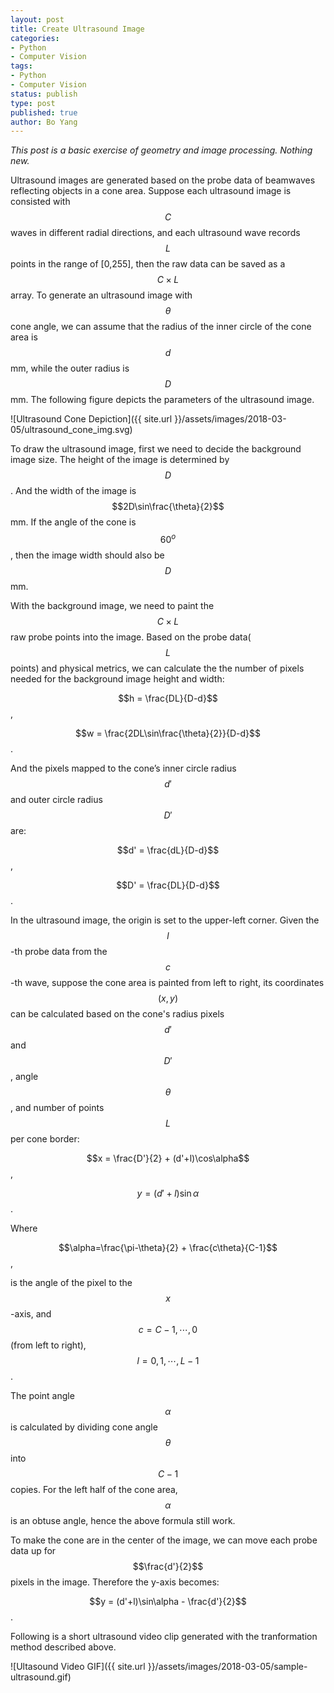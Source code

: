 ```yaml
---
layout: post
title: Create Ultrasound Image
categories:
- Python
- Computer Vision
tags:
- Python
- Computer Vision
status: publish
type: post
published: true
author: Bo Yang
---
```


_This post is a basic exercise of geometry and image processing. Nothing new._

Ultrasound images are generated based on the probe data of beamwaves reflecting objects in a cone area. Suppose each ultrasound image is consisted with $$C$$ waves in different radial directions, and each ultrasound wave records $$L$$ points in the range of [0,255], then the raw data can be saved as a $$C \times L$$ array. To generate an ultrasound image with $$\theta$$ cone angle, we can assume that the radius of the inner circle of the cone area is $$d$$ mm, while the outer radius is $$D$$ mm. The following figure depicts the parameters of the ultrasound image. 

![Ultrasound Cone Depiction]({{ site.url }}/assets/images/2018-03-05/ultrasound_cone_img.svg)

To draw the ultrasound image, first we need to decide the background image size. The height of the image is determined by $$D$$. And the width of the image is $$2D\sin\frac{\theta}{2}$$ mm. If the angle of the cone is $$60^o$$, then the image width should also be $$D$$ mm.

With the background image, we need to paint the $$C \times L$$ raw probe points into the image. Based on the probe data($$L$$ points) and physical metrics, we can calculate the the number of pixels needed for the background image height and width:

$$h = \frac{DL}{D-d}$$,

$$w = \frac{2DL\sin\frac{\theta}{2}}{D-d}$$.

And the pixels mapped to the cone’s inner circle radius $$d'$$ and outer circle radius $$D'$$ are:

$$d' = \frac{dL}{D-d}$$,

$$D' = \frac{DL}{D-d}$$.

In the ultrasound image, the origin is set to the upper-left corner. Given the $$l$$-th probe data from the $$c$$-th wave, suppose the cone area is painted from left to right, its coordinates $$(x,y)$$ can be calculated based on the cone's radius pixels $$d'$$ and $$D'$$, angle $$\theta$$, and number of points $$L$$ per cone border:

$$x = \frac{D'}{2} + (d'+l)\cos\alpha$$,

$$y = (d'+l)\sin\alpha$$.

Where

$$\alpha=\frac{\pi-\theta}{2} + \frac{c\theta}{C-1}$$,

is the angle of the pixel to the $$x$$-axis, and $$c=C-1, \cdots, 0$$ (from left to right), $$l=0,1,\cdots,L-1$$.

The point angle $$\alpha$$ is calculated by dividing cone angle $$\theta$$ into $$C-1$$ copies. For the left half of the cone area, $$\alpha$$ is an obtuse angle, hence the above formula still work.

To make the cone are in the center of the image, we can move each probe data up for $$\frac{d'}{2}$$ pixels in the image. Therefore the y-axis becomes:

$$y = (d'+l)\sin\alpha - \frac{d'}{2}$$.

Following is a short ultrasound video clip generated with the tranformation method described above.

![Ultasound Video GIF]({{ site.url }}/assets/images/2018-03-05/sample-ultrasound.gif)

